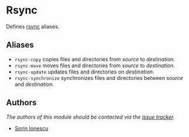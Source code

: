 Rsync
=====

Defines [rsync][1] aliases.

Aliases
-------

  - `rsync-copy` copies files and directories from *source* to *destination*.
  - `rsync-move` moves files and directories from *source* to *destination*.
  - `rsync-update` updates files and directories on *destination*.
  - `rsync-synchronize` synchronizes files and directories between *source* and
    *destination*.

Authors
-------

*The authors of this module should be contacted via the [issue tracker][2].*

  - [Sorin Ionescu](https://github.com/sorin-ionescu)

[1]: http://rsync.samba.org
[2]: https://github.com/sorin-ionescu/prezto/issues

